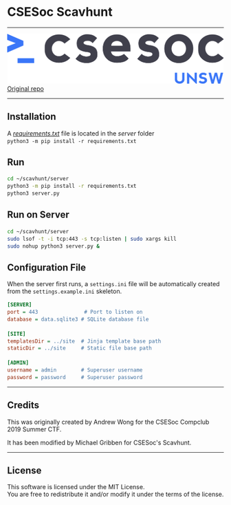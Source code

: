 # CSESoc Scavhunt
---

![UNSW CSESoc Logo](site/assets/img/csesocgreyblue.png)
[Original repo](https://github.com/featherbear/UNSW-CompClub2019Summer-CTF)

---
## Installation
A [_requirements.txt_](server/requirements.txt) file is located in the _server_ folder  
`python3 -m pip install -r requirements.txt`

## Run
```bash
cd ~/scavhunt/server
python3 -m pip install -r requirements.txt
python3 server.py
```

## Run on Server
```bash
cd ~/scavhunt/server
sudo lsof -t -i tcp:443 -s tcp:listen | sudo xargs kill
sudo nohup python3 server.py &
```

## Configuration File
When the server first runs, a `settings.ini` file will be automatically created from the `settings.example.ini` skeleton.

```ini
[SERVER]
port = 443               # Port to listen on
database = data.sqlite3 # SQLite database file 

[SITE]
templatesDir = ../site  # Jinja template base path
staticDir = ../site     # Static file base path

[ADMIN]
username = admin        # Superuser username
password = password     # Superuser password
```

---
## Credits

This was originally created by Andrew Wong for the CSESoc Compclub 2019 Summer CTF.

It has been modified by Michael Gribben for CSESoc's Scavhunt.

---
## License
This software is licensed under the MIT License.  
You are free to redistribute it and/or modify it under the terms of the license.  

